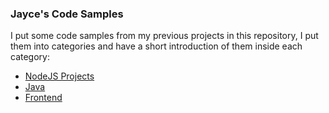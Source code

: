 ### Jayce's Code Samples

I put some code samples from my previous projects
in this repository, I put them into categories and have
a short introduction of them inside each category:

- [NodeJS Projects](NodeJS)
- [Java](Java)
- [Frontend](Frontend)

